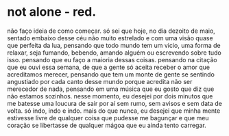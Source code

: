 # not alone - red.

não faço ideia de como começar. só sei que hoje, no dia dezoito de maio, sentado embaixo desse céu não muito estrelado e com uma visão quase que perfeita da lua, pensando que todo mundo tem um vicio, uma forma de relaxar, seja fumando, bebendo, amando alguém ou escrevendo sobre tudo isso. pensando que eu faço a maioria dessas coisas. pensando na citação que eu ouvi essa semana, de que a gente só aceita receber o amor que acreditamos merecer, pensando que tem um monte de gente se sentindo angustiado por cada canto desse mundo porque acredita não ser merecedor de nada, pensando em uma música que eu gosto que diz que não estamos sozinhos. nesse momento, eu desejei por dois minutos que me batesse uma loucura de sair por aí sem rumo, sem avisos e sem data de volta. só indo, indo e indo. mais do que nunca, eu desejei que minha mente estivesse livre de qualquer coisa que pudesse me bagunçar e que meu coração se libertasse de qualquer mágoa que eu ainda tento carregar.

